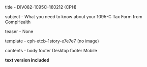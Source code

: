 title           -   DIV082-1095C-160212 (CPH)

subject         -   What you need to know about your 1095-C Tax Form from CompHealth

teaser          -   None  

template        -   cph-etcb-1story-e7e7e7 (no image)

contents        -   body
                    footer Desktop 
                    footer Mobile

**text version included**